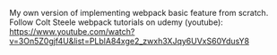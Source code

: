 My own version of implementing webpack basic feature from scratch.
Follow Colt Steele webpack tutorials on udemy (youtube): https://www.youtube.com/watch?v=3On5Z0gjf4U&list=PLblA84xge2_zwxh3XJqy6UVxS60YdusY8
